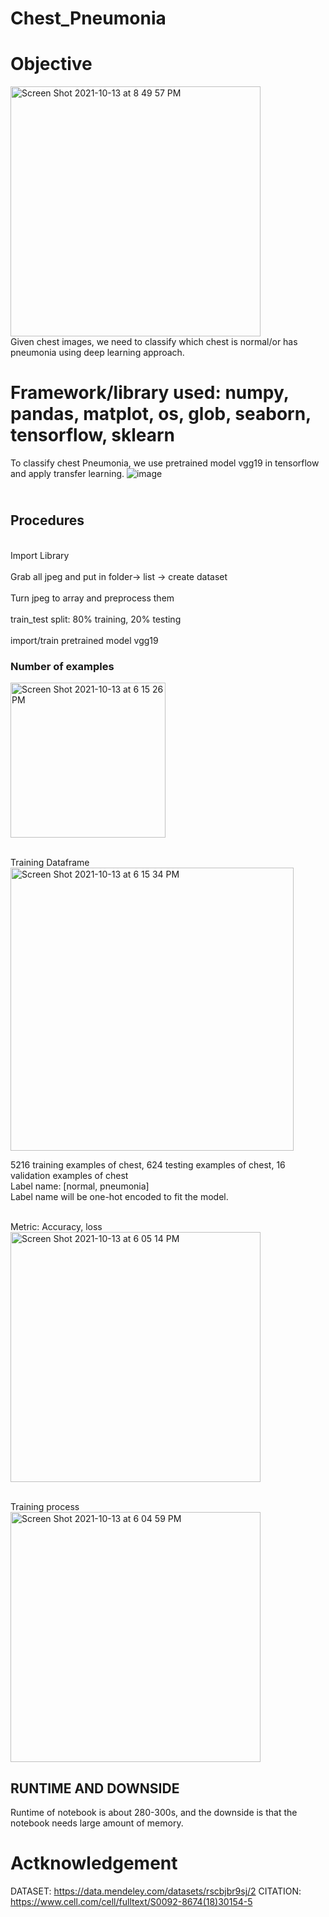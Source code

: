 # Chest_Pneumonia

<h1> Objective </h1>
<img width="400" alt="Screen Shot 2021-10-13 at 8 49 57 PM" src="https://user-images.githubusercontent.com/84426364/137232248-292a5bb3-8d78-4a90-ae77-3cc171b512ad.png">
<br> Given chest images, we need to classify which chest is normal/or has pneumonia using deep learning approach. </br>

<h1> Framework/library used: numpy, pandas, matplot, os, glob, seaborn, tensorflow, sklearn </h1>

To classify chest Pneumonia, we use pretrained model vgg19 in tensorflow and apply transfer learning.
![image](https://user-images.githubusercontent.com/84426364/137032322-d5eef10f-de10-4068-8cc1-16fc4fc37806.png)

<h2> <br> Procedures </br> </h2>
<br> Import Library </br>
<br> Grab all jpeg and put in folder-> list -> create dataset </br>
<br> Turn jpeg to array and preprocess them </br>
<br> train_test split: 80% training, 20% testing </br>
<br> import/train pretrained model vgg19 </br>

<h3> Number of examples </h3><img width="248" alt="Screen Shot 2021-10-13 at 6 15 26 PM" src="https://user-images.githubusercontent.com/84426364/137231918-38146404-9a98-40ca-8ff6-64940c617e0c.png">


<br> Training Dataframe </br><img width="453" alt="Screen Shot 2021-10-13 at 6 15 34 PM" src="https://user-images.githubusercontent.com/84426364/137231693-b55b0b10-724c-4c31-996e-3bcb2fde39ed.png">




5216 training examples of chest, 624 testing examples of chest, 16 validation examples of chest
<br> Label name: [normal, pneumonia] </br> Label name will be one-hot encoded to fit the model.
  


<br> Metric: Accuracy, loss </br><img width="400" alt="Screen Shot 2021-10-13 at 6 05 14 PM" src="https://user-images.githubusercontent.com/84426364/137231757-4eb7f93e-3a63-4f2c-8d97-b3b27e6e7fe8.png">

<br> Training process </br> <img width="400" alt="Screen Shot 2021-10-13 at 6 04 59 PM" src="https://user-images.githubusercontent.com/84426364/137231865-f7b04b53-9b6c-46ee-af76-65fe443e2351.png">

<h2> RUNTIME AND DOWNSIDE </h2>
Runtime of notebook is about 280-300s, and the downside is that the notebook needs large amount of memory.


<h1> Actknowledgement </h1>

DATASET: https://data.mendeley.com/datasets/rscbjbr9sj/2
CITATION: https://www.cell.com/cell/fulltext/S0092-8674(18)30154-5









